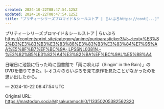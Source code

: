 ```yaml
---
created: 2024-10-22T08:47:54.125Z
updated: 2024-10-22T08:47:54.125Z
title: "プリティーシリーズブロマイド＆シールストア | らいぶろhttps://cont[...]"
---
```


<p>プリティーシリーズブロマイド＆シールストア | らいぶろ<br /><a href="https://contentsprint.site/category/anime/puriparasticker3/#:~:text=%E3%82%B3%E3%83%B3%E3%83%86%E3%83%B3%E3%83%84%E7%95%AA%E5%8F%B7%EF%BC%9A-,LPSSNL0381N,-%E3%82%B5%E3%82%A4%E3%82%BA%EF%BC%9AL%E5%88%A4" target="_blank" rel="nofollow noopener" translate="no"><span class="invisible">https://</span><span class="ellipsis">contentsprint.site/category/an</span><span class="invisible">ime/puriparasticker3/#:~:text=%E3%82%B3%E3%83%B3%E3%83%86%E3%83%B3%E3%83%84%E7%95%AA%E5%8F%B7%EF%BC%9A-,LPSSNL0381N,-%E3%82%B5%E3%82%A4%E3%82%BA%EF%BC%9AL%E5%88%A4</span></a></p><p>日曜日に池袋に行った時に図書館で「雨に唄えば（Singin&#39; in the Rain）」のDVDを借りてきた。レオユキのらいぶろを見て原作を見たことがなかったのを思い出したから。</p>

&mdash; 2024-10-22 08:47:54 UTC

Original URL: https://mastodon.social/@sakuramochi0/113350205382562320
